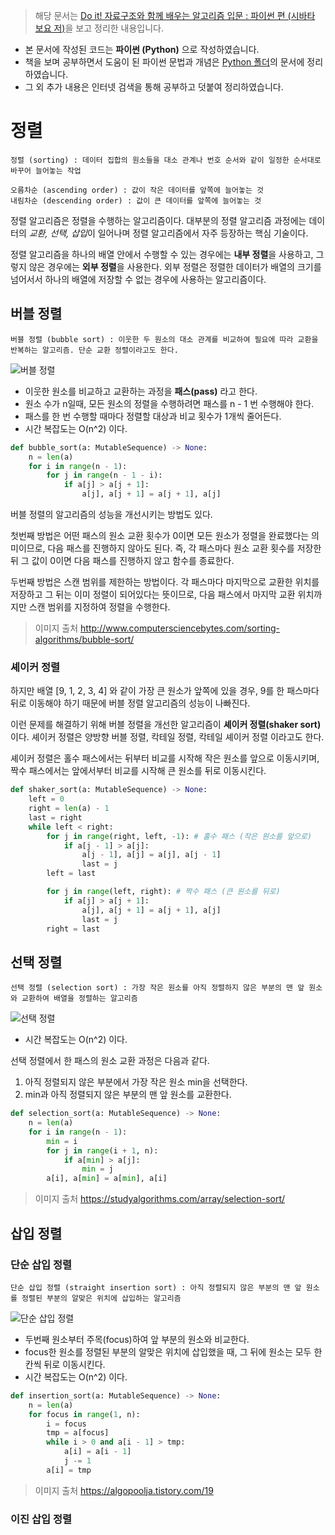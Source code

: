 > 해당 문서는 [Do it! 자료구조와 함께 배우는 알고리즘 입문 : 파이썬 편 (시바타 보요 저)](http://www.yes24.com/Product/Goods/91219874)을 보고 정리한 내용입니다.
- 본 문서에 작성된 코드는 **파이썬 (Python)** 으로 작성하였습니다.
- 책을 보며 공부하면서 도움이 된 파이썬 문법과 개념은 [Python 폴더](https://github.com/dudtjakdl/TIL/blob/main/Python)의 문서에 정리하였습니다.
- 그 외 추가 내용은 인터넷 검색을 통해 공부하고 덧붙여 정리하였습니다.

# 정렬
    정렬 (sorting) : 데이터 집합의 원소들을 대소 관계나 번호 순서와 같이 일정한 순서대로 바꾸어 늘어놓는 작업

    오름차순 (ascending order) : 값이 작은 데이터를 앞쪽에 늘어놓는 것
    내림차순 (descending order) : 값이 큰 데이터를 앞쪽에 늘어놓는 것

정렬 알고리즘은 정렬을 수행하는 알고리즘이다. 대부분의 정렬 알고리즘 과정에는 데이터의 *교환, 선택, 삽입*이 일어나며 정렬 알고리즘에서 자주 등장하는 핵심 기술이다.

정렬 알고리즘을 하나의 배열 안에서 수행할 수 있는 경우에는 **내부 정렬**을 사용하고, 그렇지 않은 경우에는 **외부 정렬**을 사용한다. 외부 정렬은 정렬한 데이터가 배열의 크기를 넘어서서 하나의 배열에 저장할 수 없는 경우에 사용하는 알고리즘이다.

## 버블 정렬
    버블 정렬 (bubble sort) : 이웃한 두 원소의 대소 관계를 비교하여 필요에 따라 교환을 반복하는 알고리즘. 단순 교환 정렬이라고도 한다.

![버블 정렬](https://i2.wp.com/www.computersciencebytes.com/wp-content/uploads/2016/10/bubble_sort.png?w=556)

- 이웃한 원소를 비교하고 교환하는 과정을 **패스(pass)** 라고 한다.
- 원소 수가 n일때, 모든 원소의 정렬을 수행하려면 패스를 n - 1 번 수행해야 한다.
- 패스를 한 번 수행할 때마다 정렬할 대상과 비교 횟수가 1개씩 줄어든다.
- 시간 복잡도는 O(n^2) 이다.

```python
def bubble_sort(a: MutableSequence) -> None:
    n = len(a)
    for i in range(n - 1):
        for j in range(n - 1 - i):
            if a[j] > a[j + 1]:
                a[j], a[j + 1] = a[j + 1], a[j]
```

버블 정렬의 알고리즘의 성능을 개선시키는 방법도 있다. 

첫번째 방법은 어떤 패스의 원소 교환 횟수가 0이면 모든 원소가 정렬을 완료했다는 의미이므로, 다음 패스를 진행하지 않아도 된다. 즉, 각 패스마다 원소 교환 횟수를 저장한 뒤 그 값이 0이면 다음 패스를 진행하지 않고 함수를 종료한다.

두번째 방법은 스캔 범위를 제한하는 방법이다. 각 패스마다 마지막으로 교환한 위치를 저장하고 그 뒤는 이미 정렬이 되어있다는 뜻이므로, 다음 패스에서 마지막 교환 위치까지만 스캔 범위를 지정하여 정렬을 수행한다.

> 이미지 출처 http://www.computersciencebytes.com/sorting-algorithms/bubble-sort/

### 셰이커 정렬

하지만 배열 [9, 1, 2, 3, 4] 와 같이 가장 큰 원소가 앞쪽에 있을 경우, 9를 한 패스마다 뒤로 이동해야 하기 때문에 버블 정렬 알고리즘의 성능이 나빠진다.

이런 문제를 해결하기 위해 버블 정렬을 개선한 알고리즘이 **셰이커 정렬(shaker sort)** 이다. 셰이커 정렬은 양방향 버블 정렬, 칵테일 정렬, 칵테일 셰이커 정렬 이라고도 한다.

셰이커 정렬은 홀수 패스에서는 뒤부터 비교를 시작해 작은 원소를 앞으로 이동시키며, 짝수 패스에서는 앞에서부터 비교를 시작해 큰 원소를 뒤로 이동시킨다.

```python
def shaker_sort(a: MutableSequence) -> None:
    left = 0
    right = len(a) - 1
    last = right
    while left < right:
        for j in range(right, left, -1): # 홀수 패스 (작은 원소를 앞으로)
            if a[j - 1] > a[j]:
                a[j - 1], a[j] = a[j], a[j - 1]
                last = j
        left = last

        for j in range(left, right): # 짝수 패스 (큰 원소를 뒤로)
            if a[j] > a[j + 1]:
                a[j], a[j + 1] = a[j + 1], a[j]
                last = j
        right = last
```

## 선택 정렬

    선택 정렬 (selection sort) : 가장 작은 원소를 아직 정렬하지 않은 부분의 맨 앞 원소와 교환하여 배열을 정렬하는 알고리즘

![선택 정렬](https://i0.wp.com/studyalgorithms.com/wp-content/uploads/2014/01/selection-sort.jpg?w=432&ssl=1)

- 시간 복잡도는 O(n^2) 이다.

선택 정렬에서 한 패스의 원소 교환 과정은 다음과 같다.

1. 아직 정렬되지 않은 부분에서 가장 작은 원소 min을 선택한다.
2. min과 아직 정렬되지 않은 부분의 맨 앞 원소를 교환한다.

```python
def selection_sort(a: MutableSequence) -> None:
    n = len(a)
    for i in range(n - 1):
        min = i
        for j in range(i + 1, n):
            if a[min] > a[j]:
                min = j
        a[i], a[min] = a[min], a[i]
```

> 이미지 출처 https://studyalgorithms.com/array/selection-sort/
## 삽입 정렬
### 단순 삽입 정렬
    단순 삽입 정렬 (straight insertion sort) : 아직 정렬되지 않은 부분의 맨 앞 원소를 정렬된 부분의 알맞은 위치에 삽입하는 알고리즘

![단순 삽입 정렬](https://www.alphacodingskills.com/python/img/insertion-sort.PNG)

- 두번째 원소부터 주목(focus)하여 앞 부분의 원소와 비교한다.
- focus한 원소를 정렬된 부분의 알맞은 위치에 삽입했을 때, 그 뒤에 원소는 모두 한칸씩 뒤로 이동시킨다.
- 시간 복잡도는 O(n^2) 이다.

```python
def insertion_sort(a: MutableSequence) -> None:
    n = len(a)
    for focus in range(1, n):
        i = focus
        tmp = a[focus]
        while i > 0 and a[i - 1] > tmp:
            a[i] = a[i - 1]
            j -= 1
        a[i] = tmp
```

> 이미지 출처 https://algopoolja.tistory.com/19

### 이진 삽입 정렬